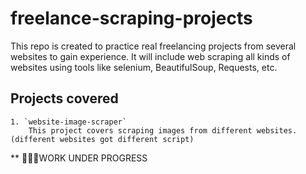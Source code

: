 # freelance-scraping-projects

This repo is created to practice real freelancing projects from several websites to gain experience. It will include web scraping all kinds of websites using tools like selenium, BeautifulSoup, Requests, etc.

## Projects covered
    1. `website-image-scraper`
        This project covers scraping images from different websites. (different websites got different script)


** 🐍🪼🎉WORK UNDER PROGRESS